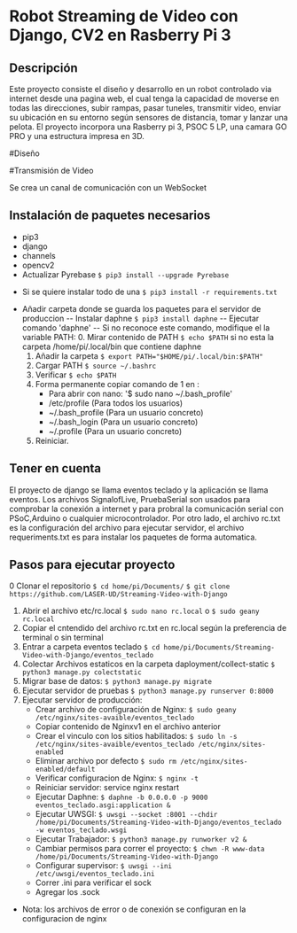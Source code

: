 # Robot Streaming de Video con Django, CV2 en Rasberry Pi 3
## Descripción 
Este proyecto consiste el diseño y desarrollo en un robot controlado via internet desde una pagina web, el cual tenga la capacidad de moverse en todas las direcciones, subir rampas, pasar tuneles, transmitir video, enviar su ubicación en su entorno según sensores de distancia, tomar y lanzar una pelota. El proyecto incorpora una Rasberry pi 3, PSOC 5 LP, una camara GO PRO y una estructura impresa en 3D. 

#Diseño 

#Transmisión de Video

Se crea un canal de comunicación con un WebSocket 


## Instalación de paquetes necesarios
- pip3 
- django
- channels
- opencv2
- Actualizar Pyrebase `$ pip3 install --upgrade Pyrebase`
* Si se quiere instalar todo de una `$ pip3 install -r requirements.txt`


- Añadir carpeta donde se guarda los paquetes para el servidor de produccion
-- Instalar daphne `$ pip3 install daphne`
-- Ejecutar comando 'daphne'
-- Si no reconoce este comando, modifique el la variable PATH: 
	0. Mirar contenido de PATH `$ echo $PATH` si no esta la carpeta /home/pi/.local/bin que contiene daphne 
	1. Añadir la carpeta `$ export PATH="$HOME/pi/.local/bin:$PATH"`
	2. Cargar PATH `$ source ~/.bashrc`
	3. Verificar `$ echo $PATH`
	4. Forma permanente copiar comando de 1 en :
		- Para abrir con nano: '$ sudo nano ~/.bash_profile'
		- /etc/profile (Para todos los usuarios)
		- ~/.bash_profile (Para un usuario concreto)
		- ~/.bash_login (Para un usuario concreto)
		- ~/.profile (Para un usuario concreto)
	5. Reiniciar.

## Tener en cuenta 
El proyecto de django se llama eventos teclado y la aplicación se llama eventos. Los archivos SignalofLive, PruebaSerial son usados para comprobar la conexión a internet y para probral la comunicación serial con PSoC,Arduino o cualquier microcontrolador. Por otro lado, el archivo rc.txt es la configuración del archivo para ejecutar servidor, el archivo requeriments.txt es para instalar los paquetes de forma automatica.


## Pasos para ejecutar proyecto

0 Clonar el repositorio 
	`$ cd home/pi/Documents/`
	`$ git clone https://github.com/LASER-UD/Streaming-Video-with-Django`

1. Abrir el archivo etc/rc.local
	`$ sudo nano rc.local` o `$ sudo geany rc.local`
2. Copiar el cntendido del archivo rc.txt en rc.local según la preferencia de terminal o sin terminal
3. Entrar a carpeta eventos teclado
	`$ cd home/pi/Documents/Streaming-Video-with-Django/eventos_teclado`
4. Colectar Archivos estaticos en la carpeta daployment/collect-static
	`$ python3 manage.py colectstatic`
5. Migrar base de datos:
	`$ python3 manage.py migrate`
6. Ejecutar servidor de pruebas 
	`$ python3 manage.py runserver 0:8000`
7. Ejecutar servidor de producción:
	* Crear archivo de configuración de Nginx: `$ sudo geany /etc/nginx/sites-avaible/eventos_teclado`
	* Copiar contenido de Nginxv1 en el archivo anterior
	* Crear el vinculo con los sitios habilitados: `$ sudo ln -s /etc/nginx/sites-avaible/eventos_teclado /etc/nginx/sites-enabled`
	* Eliminar archivo por defecto `$ sudo rm /etc/nginx/sites-enabled/default`
	* Verificar configuracion de Nginx: `$ nginx -t`
	* Reiniciar servidor: service nginx restart
	* Ejecutar Daphne: `$ daphne -b 0.0.0.0 -p 9000 eventos_teclado.asgi:application &`
	* Ejecutar UWSGI: `$ uwsgi --socket :8001 --chdir /home/pi/Documents/Streaming-Video-with-Django/eventos_teclado -w eventos_teclado.wsgi`
	* Ejecutar Trabajador: `$ python3 manage.py runworker v2 &`
	* Cambiar permisos para correr el proyecto: `$ chwn -R www-data /home/pi/Documents/Streaming-Video-with-Django`
	* Configurar supervisor: `$ uwsgi --ini /etc/uwsgi/eventos_teclado.ini`
	* Correr .ini para verificar el sock 
	* Agregar los .sock
- Nota: los archivos de error o de conexión se configuran en la configuracion de nginx 

